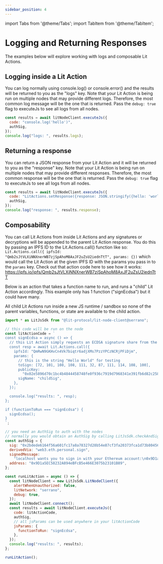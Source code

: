 ```yaml
---
sidebar_position: 4
---
```


import Tabs from '@theme/Tabs';
import TabItem from '@theme/TabItem';

# Logging and Returning Responses

The examples below will explore working with logs and composable Lit Actions.

## Logging inside a Lit Action

You can log normally using console.log() or console.error() and the results will be returned to you as the "logs" key. Note that your Lit Action is being run on multiple nodes that may provide different logs. Therefore, the most common log message will be the one that is returned. Pass the `debug: true` flag to executeJs to see all logs from all nodes.

```js
const results = await litNodeClient.executeJs({
  code: "console.log('hello')",
  authSig,
});
console.log("logs: ", results.logs);
```

## Returning a response

You can return a JSON response from your Lit Action and it will be returned to you as the "response" key. Note that your Lit Action is being run on multiple nodes that may provide different responses. Therefore, the most common response will be the one that is returned. Pass the `debug: true` flag to executeJs to see all logs from all nodes.

```js
const results = await litNodeClient.executeJs({
  code: "LitActions.setResponse({response: JSON.stringify({hello: 'world'})})",
  authSig,
});
console.log("response: ", results.response);
```

## Composability

You can call Lit Actions from inside Lit Actions and any signatures or decryptions will be appended to the parent Lit Action response. You do this by passing an IPFS ID to the Lit.Actions.call() function like so: `Lit.Actions.call({ ipfsId: "Qmb2sJtVLXiNNXnerWB7zjSpAhoM8AxJF2uZsU2iednTtT", params: {})` which would call the Lit Action at the given IPFS ID with the params you pass in to the `params` key. Check out that action code here to see how it works: https://ipfs.io/ipfs/Qmb2sJtVLXiNNXnerWB7zjSpAhoM8AxJF2uZsU2iednTtT

Below is an action that takes a function name to run, and runs a "child" Lit Action accordingly. This example only has 1 function ("signEcdsa") but it could have many.

All child Lit Actions run inside a new JS runtime / sandbox so none of the parent variables, functions, or state are available to the child action.

```js
import * as LitJsSdk from "@lit-protocol/lit-node-client@serrano";

// this code will be run on the node
const litActionCode = `
const signEcdsa = async () => {
  // this Lit Action simply requests an ECDSA signature share from the Lit Node
  const resp = await Lit.Actions.call({
    ipfsId: "QmRwN9GKHvCn4Vk7biqtr6adjXMs7PzzYPCzNCRjPFiDjm",
    params: {
      // this is the string "Hello World" for testing
      toSign: [72, 101, 108, 108, 111, 32, 87, 111, 114, 108, 100],
      publicKey:
        "0x02e5896d70c1bc4b4844458748fe0f936c7919d7968341e391fb6d82c258192e64",
      sigName: "childSig",
    },
  });

  console.log("results: ", resp);
};

if (functionToRun === "signEcdsa") {
  signEcdsa();
}
`;

// you need an AuthSig to auth with the nodes
// normally you would obtain an AuthSig by calling LitJsSdk.checkAndSignAuthMessage({chain})
const authSig = {
  sig: "0x2bdede6164f56a601fc17a8a78327d28b54e87cf3fa20373fca1d73b804566736d76efe2dd79a4627870a50e66e1a9050ca333b6f98d9415d8bca424980611ca1c",
  derivedVia: "web3.eth.personal.sign",
  signedMessage:
    "localhost wants you to sign in with your Ethereum account:\n0x9D1a5EC58232A894eBFcB5e466E3075b23101B89\n\nThis is a key for Partiful\n\nURI: https://localhost/login\nVersion: 1\nChain ID: 1\nNonce: 1LF00rraLO4f7ZSIt\nIssued At: 2022-06-03T05:59:09.959Z",
  address: "0x9D1a5EC58232A894eBFcB5e466E3075b23101B89",
};

const runLitAction = async () => {
  const litNodeClient = new LitJsSdk.LitNodeClient({
    alertWhenUnauthorized: false,
    litNetwork: "serrano",
    debug: true,
  });
  await litNodeClient.connect();
  const results = await litNodeClient.executeJs({
    code: litActionCode,
    authSig,
    // all jsParams can be used anywhere in your litActionCode
    jsParams: {
      functionToRun: "signEcdsa",
    },
  });
  console.log("results: ", results);
};

runLitAction();
```
